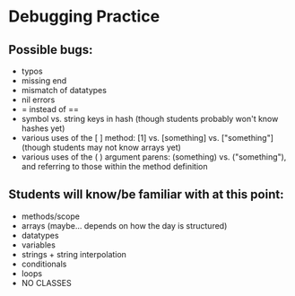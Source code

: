 # Debugging Practice

## Possible bugs: 

* typos
* missing end
* mismatch of datatypes
* nil errors
* = instead of ==
* symbol vs. string keys in hash (though students probably won't know hashes yet)
* various uses of the [ ] method: [1] vs. [something] vs. ["something"] (though students may not know arrays yet)
* various uses of the ( ) argument parens: (something) vs. ("something"), and referring to those within the method definition

## Students will know/be familiar with at this point: 

* methods/scope
* arrays (maybe... depends on how the day is structured)
* datatypes
* variables
* strings + string interpolation
* conditionals
* loops
* NO CLASSES
